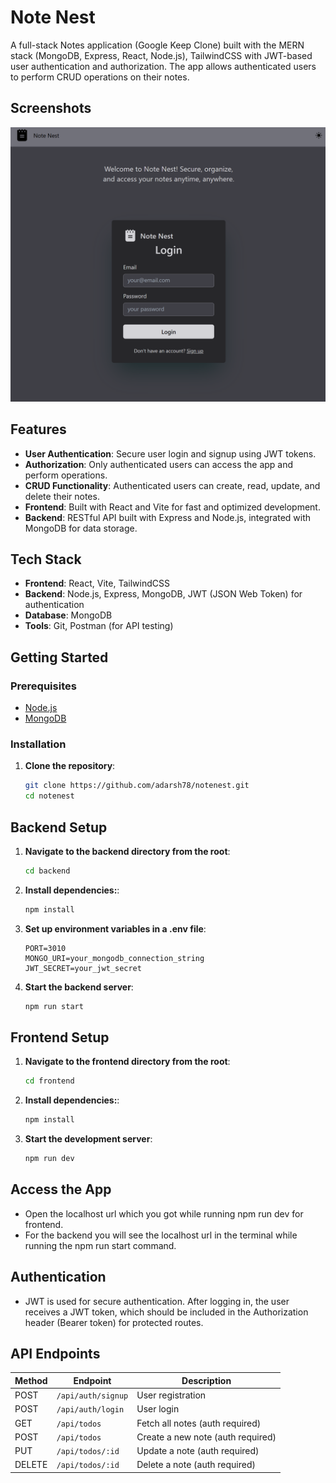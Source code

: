 # Note Nest

A full-stack Notes application (Google Keep Clone) built with the MERN stack (MongoDB, Express, React, Node.js), TailwindCSS with JWT-based user authentication and authorization. The app allows authenticated users to perform CRUD operations on their notes.

## Screenshots

![User Authentication Page Screenshot](./assets/notenest_auth_screenshot.png)

## Features

- **User Authentication**: Secure user login and signup using JWT tokens.
- **Authorization**: Only authenticated users can access the app and perform operations.
- **CRUD Functionality**: Authenticated users can create, read, update, and delete their notes.
- **Frontend**: Built with React and Vite for fast and optimized development.
- **Backend**: RESTful API built with Express and Node.js, integrated with MongoDB for data storage.

## Tech Stack

- **Frontend**: React, Vite, TailwindCSS
- **Backend**: Node.js, Express, MongoDB, JWT (JSON Web Token) for authentication
- **Database**: MongoDB
- **Tools**: Git, Postman (for API testing)

## Getting Started

### Prerequisites

- [Node.js](https://nodejs.org/)
- [MongoDB](https://www.mongodb.com/)

### Installation

1. **Clone the repository**:
   ```bash
   git clone https://github.com/adarsh78/notenest.git
   cd notenest
   ```

## Backend Setup

1. **Navigate to the backend directory from the root**:

   ```bash
   cd backend

   ```

2. **Install dependencies:**:

   ```bash
   npm install

   ```

3. **Set up environment variables in a .env file**:
   ```plaintext
   PORT=3010
   MONGO_URI=your_mongodb_connection_string
   JWT_SECRET=your_jwt_secret

   ```

4. **Start the backend server**:
   ```bash
   npm run start

   ```

## Frontend Setup

1. **Navigate to the frontend directory from the root**:

   ```bash
   cd frontend

   ```

2. **Install dependencies:**:

   ```bash
   npm install

   ```

4. **Start the development server**:
   ```bash
   npm run dev

   ```

## Access the App

- Open the localhost url which you got while running npm run dev for frontend.
- For the backend you will see the localhost url in the terminal while running the npm run start command.


## Authentication

- JWT is used for secure authentication. After logging in, the user receives a JWT token, which should be included in the Authorization header (Bearer token) for protected routes.

## API Endpoints

| Method | Endpoint         | Description                   |
|--------|-------------------|-------------------------------|
| POST   | `/api/auth/signup` | User registration             |
| POST   | `/api/auth/login`  | User login                    |
| GET    | `/api/todos`       | Fetch all notes (auth required)|
| POST   | `/api/todos`       | Create a new note (auth required) |
| PUT    | `/api/todos/:id`   | Update a note (auth required) |
| DELETE | `/api/todos/:id`   | Delete a note (auth required) |
